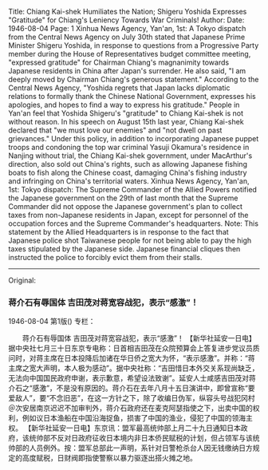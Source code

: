 Title: Chiang Kai-shek Humiliates the Nation; Shigeru Yoshida Expresses "Gratitude" for Chiang's Leniency Towards War Criminals!
Author:
Date: 1946-08-04
Page: 1
Xinhua News Agency, Yan'an, 1st: A Tokyo dispatch from the Central News Agency on July 30th stated that Japanese Prime Minister Shigeru Yoshida, in response to questions from a Progressive Party member during the House of Representatives budget committee meeting, "expressed gratitude" for Chairman Chiang's magnanimity towards Japanese residents in China after Japan's surrender. He also said, "I am deeply moved by Chairman Chiang's generous statement." According to the Central News Agency, "Yoshida regrets that Japan lacks diplomatic relations to formally thank the Chinese National Government, expresses his apologies, and hopes to find a way to express his gratitude." People in Yan'an feel that Yoshida Shigeru's "gratitude" to Chiang Kai-shek is not without reason. In his speech on August 15th last year, Chiang Kai-shek declared that "we must love our enemies" and "not dwell on past grievances." Under this policy, in addition to incorporating Japanese puppet troops and condoning the top war criminal Yasuji Okamura's residence in Nanjing without trial, the Chiang Kai-shek government, under MacArthur's direction, also sold out China's rights, such as allowing Japanese fishing boats to fish along the Chinese coast, damaging China's fishing industry and infringing on China's territorial waters.
Xinhua News Agency, Yan'an, 1st: Tokyo dispatch: The Supreme Commander of the Allied Powers notified the Japanese government on the 29th of last month that the Supreme Commander did not oppose the Japanese government's plan to collect taxes from non-Japanese residents in Japan, except for personnel of the occupation forces and the Supreme Commander's headquarters. Note: This statement by the Allied Headquarters is in response to the fact that Japanese police shot Taiwanese people for not being able to pay the high taxes stipulated by the Japanese side. Japanese financial cliques then instructed the police to forcibly evict them from their stalls.



<hr /> 

Original: 


### 蒋介石有辱国体  吉田茂对蒋宽容战犯，表示“感激”！

1946-08-04
第1版()
专栏：

　　蒋介石有辱国体
    吉田茂对蒋宽容战犯，表示“感激”！
    【新华社延安一日电】据中央社七月三十日东京专电称：日首相吉田茂在众院预算会上答复进步党议员质问时，对蒋主席在日本投降后加诸在华日侨之宽大为怀，“表示感激”。并称：“蒋主席之宽大声明，本人极为感动”。据中央社称：“吉田惜日本外交关系现尚缺乏，无法向中国国民政府申谢，表示歉意，希望设法致谢”。延安人士咸感吉田茂对蒋介石之“感激”，不是没有原因的。蒋介石在去年八月十五日演讲中，即曾宣称“要爱敌人”，要“不念旧恶”，在这一方针之下，除了收编日伪军，纵容头号战犯冈村＠次安居南京迟迟不加审判外，蒋介石政府还在麦克阿瑟指使之下，出卖中国的权利，例如议日本渔船在中国沿海捉鱼，损害了中国的渔业，侵犯了中国的领海主权。
    【新华社延安一日电】东京讯：盟军最高统帅部上月二十九日通知日本政府，该统帅部不反对日政府征收日本境内非日本侨民赋税的计划，但占领军与该统帅部的人员例外。按：盟军总部此一声明，系针对日警枪杀台人因无钱缴纳日方规定的高度赋税，日财阀即指使警察以暴力驱逐出搭火摊之地。
